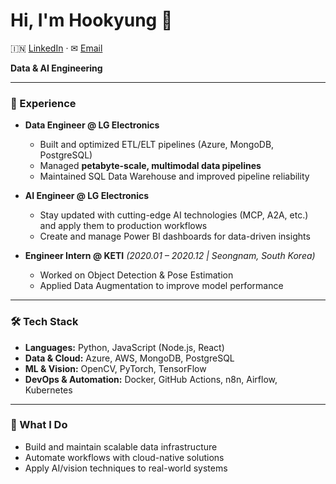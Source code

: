 # Hi, I'm Hookyung 👋
🇮🇳 [LinkedIn](https://www.linkedin.com/in/gnrud099/) · ✉ [Email](mailto:lhookyung@gmail.com)  

**Data & AI Engineering**  

---

### 💼 Experience
- **Data Engineer @ LG Electronics**  
  - Built and optimized ETL/ELT pipelines (Azure, MongoDB, PostgreSQL)  
  - Managed **petabyte-scale, multimodal data pipelines** 
  - Maintained SQL Data Warehouse and improved pipeline reliability 

- **AI Engineer @ LG Electronics**  
  - Stay updated with cutting-edge AI technologies (MCP, A2A, etc.) and apply them to production workflows  
  - Create and manage Power BI dashboards for data-driven insights  

- **Engineer Intern @ KETI** *(2020.01 – 2020.12 | Seongnam, South Korea)*  
  - Worked on Object Detection & Pose Estimation  
  - Applied Data Augmentation to improve model performance  
---

### 🛠 Tech Stack
- **Languages:** Python, JavaScript (Node.js, React)  
- **Data & Cloud:** Azure, AWS, MongoDB, PostgreSQL  
- **ML & Vision:** OpenCV, PyTorch, TensorFlow  
- **DevOps & Automation:** Docker, GitHub Actions, n8n, Airflow, Kubernetes  

---

### 🚀 What I Do
- Build and maintain scalable data infrastructure  
- Automate workflows with cloud-native solutions  
- Apply AI/vision techniques to real-world systems  


